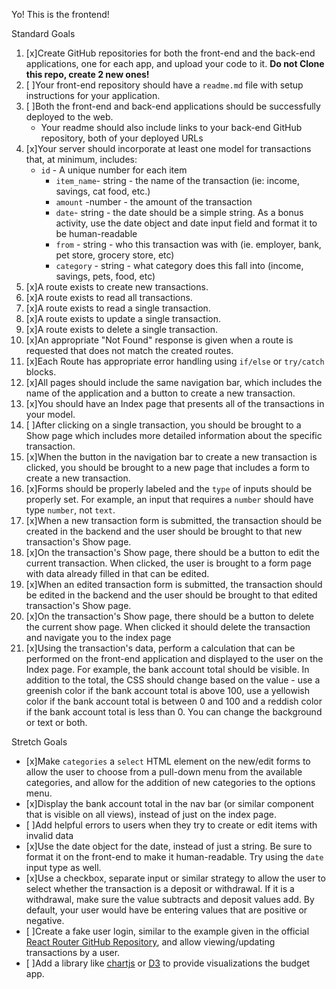 Yo! This is the frontend!

Standard Goals

1. [x]Create GitHub repositories for both the front-end and the back-end applications, one for each app, and upload your code to it. **Do not Clone this repo, create 2 new ones!**
1. [ ]Your front-end repository should have a `readme.md` file with setup instructions for your application.
1. [ ]Both the front-end and back-end applications should be successfully deployed to the web.
   - Your readme should also include links to your back-end GitHub repository, both of your deployed URLs
4. [x]Your server should incorporate at least one model for transactions that, at minimum, includes:
   - `id` - A unique number for each item
     - `item_name`- string - the name of the transaction (ie: income, savings, cat food, etc.)
     - `amount` -number - the amount of the transaction
     - `date`- string - the date should be a simple string. As a bonus activity, use the date object and date input field and format it to be human-readable
     - `from` - string - who this transaction was with (ie. employer, bank, pet store, grocery store, etc)
     - `category` - string - what category does this fall into (income, savings, pets, food, etc)
1. [x]A route exists to create new transactions.
1. [x]A route exists to read all transactions.
1. [x]A route exists to read a single transaction.
1. [x]A route exists to update a single transaction.
1. [x]A route exists to delete a single transaction.
1. [x]An appropriate "Not Found" response is given when a route is requested that does not match the created routes.
1. [x]Each Route has appropriate error handling using `if/else` or `try/catch` blocks.
11. [x]All pages should include the same navigation bar, which includes the name of the application and a button to create a new transaction.
1. [x]You should have an Index page that presents all of the transactions in your model.
1. [ ]After clicking on a single transaction, you should be brought to a Show page which includes more detailed information about the specific transaction.
1. [x]When the button in the navigation bar to create a new transaction is clicked, you should be brought to a new page that includes a form to create a new transaction.
1. [x]Forms should be properly labeled and the `type` of inputs should be properly set. For example, an input that requires a `number` should have type `number`, not `text`.
1. [x]When a new transaction form is submitted, the transaction should be created in the backend and the user should be brought to that new transaction's Show page.
1. [x]On the transaction's Show page, there should be a button to edit the current transaction. When clicked, the user is brought to a form page with data already filled in that can be edited.
1. [x]When an edited transaction form is submitted, the transaction should be edited in the backend and the user should be brought to that edited transaction's Show page.
1. [x]On the transaction's Show page, there should be a button to delete the current show page. When clicked it should delete the transaction and navigate you to the index page
1. [x]Using the transaction's data, perform a calculation that can be performed on the front-end application and displayed to the user on the Index page. For example, the bank account total should be visible. In addition to the total, the CSS should change based on the value - use a greenish color if the bank account total is above 100, use a yellowish color if the bank account total is between 0 and 100 and a reddish color if the bank account total is less than 0. You can change the background or text or both.

Stretch Goals

- [x]Make `categories` a `select` HTML element on the new/edit forms to allow the user to choose from a pull-down menu from the available categories, and allow for the addition of new categories to the options menu.
- [x]Display the bank account total in the nav bar (or similar component that is visible on all views), instead of just on the index page.
- [ ]Add helpful errors to users when they try to create or edit items with invalid data
- [x]Use the date object for the date, instead of just a string. Be sure to format it on the front-end to make it human-readable. Try using the `date` input type as well.
- [x]Use a checkbox, separate input or similar strategy to allow the user to select whether the transaction is a deposit or withdrawal. If it is a withdrawal, make sure the value subtracts and deposit values add. By default, your user would have be entering values that are positive or negative.
- [ ]Create a fake user login, similar to the example given in the official[ React Router GitHub Repository](https://github.com/remix-run/react-router/tree/dev/examples/auth), and allow viewing/updating transactions by a user.
- [ ]Add a library like [chartjs](https://www.chartjs.org) or [D3](https://www.chartjs.org) to provide visualizations the budget app.